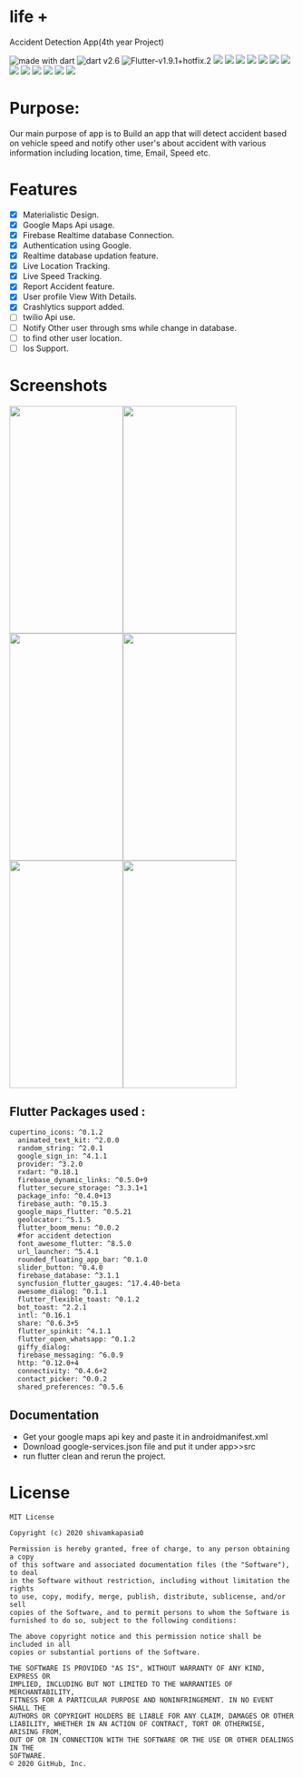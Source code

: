 # life +
 Accident Detection App(4th year Project)
 
<img src="https://img.shields.io/badge/made%20with-dart-blue.svg" alt="made with dart">  <img src="https://img.shields.io/badge/Dart%20-v2.6-blue.svg?style=flat" alt="dart v2.6">  <img src="https://img.shields.io/badge/Flutter%20-v1.9.1+hotfix.2-green.svg?style=flat" alt="Flutter-v1.9.1+hotfix.2"> <img src="https://img.shields.io/badge/Maintained%3F-yes-green.svg"> <img src="https://img.shields.io/badge/Ask%20me-anything-1abc9c.svg"> <img src="https://img.shields.io/badge/flutter-%09v1.9.1%2Bhotfix.2%20%2F%20September%209%2C%202019-blue"> <img src="https://img.shields.io/badge/Ask-me%20Anything%3F-brightgreen"> <img src="https://img.shields.io/badge/version-1.1.1-green"> <img src="https://img.shields.io/badge/apk%20size-~20mb-brightgreen"> <img src="https://img.shields.io/badge/Firebase%20auth-0.14.0-orange"> <img src="https://img.shields.io/badge/min%20sdk-16-green"> <img src="https://img.shields.io/badge/max%20sdk-28-green"> <img src="https://img.shields.io/badge/Android%20X-compatible-green"> <img src="https://img.shields.io/badge/open%20Source code-💖-green"> <img src="https://img.shields.io/badge/rx%20dart-0.22.1-orange"> <img src="https://img.shields.io/badge/android-supported-green"> 

# Purpose:
 Our main purpose of app is to Build an app that will detect accident based on vehicle speed and notify other user's about accident with various information including location, time, Email, Speed etc.

# Features
- [x] Materialistic Design.
- [x] Google Maps Api usage.
- [x] Firebase Realtime database Connection.
- [x] Authentication using Google.
- [x] Realtime database updation feature.
- [x] Live Location Tracking.
- [x] Live Speed Tracking.
- [x] Report Accident feature.
- [x] User profile View With Details.
- [x] Crashlytics support added.
- [ ] twilio Api use.
- [ ] Notify Other user through sms while change in database.
- [ ] to find other user location.
- [ ] Ios Support.
# Screenshots
<img src="https://github.com/shivamkapasia0/lifeplusapp/blob/master/Screenshot/12%20(1).jpg" width="200" height="400"/><img src="https://github.com/shivamkapasia0/lifeplusapp/blob/master/Screenshot/12%20(2).jpg" width="200" height="400"/><img src="https://github.com/shivamkapasia0/lifeplusapp/blob/master/Screenshot/12%20(3).jpg" width="200" height="400"/><img src="https://github.com/shivamkapasia0/lifeplusapp/blob/master/Screenshot/2-6.1%20inch%20-%20Galaxy%20S10-screen__1.jpg" width="200" height="400"/><img src="https://github.com/shivamkapasia0/lifeplusapp/blob/master/Screenshot/3-6.1%20inch%20-%20Galaxy%20S10-screen__2.jpg" width="200" height="400"/><img src="https://github.com/shivamkapasia0/lifeplusapp/blob/master/Screenshot/4-6.1%20inch%20-%20Galaxy%20S10-screen__3.jpg" width="200" height="400"/>

## Flutter Packages used :
```
cupertino_icons: ^0.1.2
  animated_text_kit: ^2.0.0
  random_string: ^2.0.1
  google_sign_in: ^4.1.1
  provider: ^3.2.0
  rxdart: ^0.18.1
  firebase_dynamic_links: ^0.5.0+9
  flutter_secure_storage: ^3.3.1+1
  package_info: ^0.4.0+13
  firebase_auth: ^0.15.3
  google_maps_flutter: ^0.5.21
  geolocator: ^5.1.5
  flutter_boom_menu: ^0.0.2
  #for accident detection
  font_awesome_flutter: ^8.5.0
  url_launcher: ^5.4.1
  rounded_floating_app_bar: ^0.1.0
  slider_button: ^0.4.0
  firebase_database: ^3.1.1
  syncfusion_flutter_gauges: ^17.4.40-beta
  awesome_dialog: ^0.1.1
  flutter_flexible_toast: ^0.1.2
  bot_toast: ^2.2.1
  intl: ^0.16.1
  share: ^0.6.3+5
  flutter_spinkit: ^4.1.1
  flutter_open_whatsapp: ^0.1.2
  giffy_dialog:
  firebase_messaging: ^6.0.9
  http: ^0.12.0+4
  connectivity: ^0.4.6+2
  contact_picker: ^0.0.2
  shared_preferences: ^0.5.6
```
## Documentation

* Get your google maps api key and paste it in androidmanifest.xml
* Download google-services.json file and put it under app>>src
* run flutter clean and rerun the project.

# License
```
MIT License

Copyright (c) 2020 shivamkapasia0

Permission is hereby granted, free of charge, to any person obtaining a copy
of this software and associated documentation files (the "Software"), to deal
in the Software without restriction, including without limitation the rights
to use, copy, modify, merge, publish, distribute, sublicense, and/or sell
copies of the Software, and to permit persons to whom the Software is
furnished to do so, subject to the following conditions:

The above copyright notice and this permission notice shall be included in all
copies or substantial portions of the Software.

THE SOFTWARE IS PROVIDED "AS IS", WITHOUT WARRANTY OF ANY KIND, EXPRESS OR
IMPLIED, INCLUDING BUT NOT LIMITED TO THE WARRANTIES OF MERCHANTABILITY,
FITNESS FOR A PARTICULAR PURPOSE AND NONINFRINGEMENT. IN NO EVENT SHALL THE
AUTHORS OR COPYRIGHT HOLDERS BE LIABLE FOR ANY CLAIM, DAMAGES OR OTHER
LIABILITY, WHETHER IN AN ACTION OF CONTRACT, TORT OR OTHERWISE, ARISING FROM,
OUT OF OR IN CONNECTION WITH THE SOFTWARE OR THE USE OR OTHER DEALINGS IN THE
SOFTWARE.
© 2020 GitHub, Inc.

```
